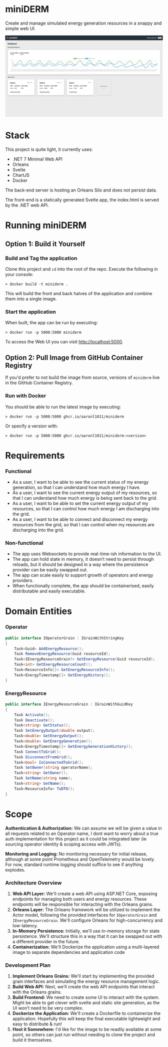 # miniDERM
Create and manage simulated energy generation resources in a snappy and simple web UI.

![miniderm screenshot](miniDERM.png)

# Stack

This project is quite light, it currently uses:
- .NET 7 Minimal Web API
- Orleans
- Svelte
- ChartJS
- Docker

The back-end server is hosting an Orleans Silo and does not persist data.

The front-end is a statically generated Svelte app, the index.html is served by the .NET web API.

# Running miniDERM

## Option 1: Build it Yourself

### Build and Tag the application

Clone this project and `cd` into the root of the repo. Execute the following in your console:

```
> docker build -t miniderm .
```

This will build the front and back halves of the application and combine them into a single image.

### Start the application
When built, the app can be run by executing:

```
> docker run -p 5000:5000 miniderm
```

To access the Web UI you can visit [http://localhost:5000](http://localhost:5000).

## Option 2: Pull Image from GitHub Container Registry

If you'd prefer to not build the image from source, versions of `miniderm` live in the GitHub Container Registry.

### Run with Docker

You should be able to run the latest image by executing:

```
> docker run -p 5000:5000 ghcr.io/aaronl1011/miniderm
```

Or specify a version with:
```
> docker run -p 5000:5000 ghcr.io/aaronl1011/miniderm:<version>
```

# Requirements

### Functional

- As a user, I want to be able to see the current status of my energy generation, so that I can understand how much energy I have.
- As a user, I want to see the current energy output of my resources, so that I can understand how much energy is being sent back to the grid.
- As a user, I want to be able to set the current energy output of my resources, so that I can control how much energy I am discharging into the grid.
- As a user, I want to be able to connect and disconnect my energy resources from the grid, so that I can control when my resources are discharging into the grid.

### Non-functional
- The app uses Websockets to provide real-time-ish information to the UI.
- The app can hold state in memory, it doesn’t need to persist through reloads, but it should be designed in a way where the persistence provider can be easily swapped out.
- The app can scale easily to support growth of operators and energy providers.
- When functionally complete, the app should be containerised, easily distributable and easily executable.



# Domain Entities

### Operator

```csharp
public interface IOperatorGrain : IGrainWithStringKey
{
    Task<Guid> AddEnergyResource();
    Task RemoveEnergyResource(Guid resourceId);
    Task<IEnergyResourceGrain?> GetEnergyResource(Guid resourceId);
    Task<int> GetEnergyResourceCount();
    Task<ResourceInfo[]> GetEnergyResourceInfo();
    Task<EnergyTimestamp[]> GetEnergyHistory();
}
```

### EnergyResource

```csharp
public interface IEnergyResourceGrain : IGrainWithGuidKey
{
    Task Activate();
    Task Deactivate();
    Task<string> GetStatus();
    Task SetEnergyOutput(double output);
    Task<double> GetEnergyOutput();
    Task<double> GetEnergyGeneration();
    Task<EnergyTimestamp[]> GetEnergyGenerationHistory();
    Task ConnectToGrid();
    Task DisconnectFromGrid();
    Task<bool> IsConnectedToGrid();
    Task SetOwner(string operatorName);
    Task<string> GetOwner();
    Task SetName(string name);
    Task<string> GetName();
    Task<ResourceInfo> ToDTO();
}

```

# Scope

**Authentication & Authorization:** We can assume we will be given a value in all requests related to an Operator name, I dont want to worry about a true auth implementation for this project as it could be integrated later (ie sourcing operator identity & scoping access with JWTs).

**Monitoring and Logging:** No monitoring necessary for initial release, although at some point Prometheus and OpenTelemetry would be lovely. For now, standard runtime logging should suffice to see if anything explodes.

### Architecture Overview

1. **Web API Layer:** We'll create a web API using ASP.NET Core, exposing endpoints for managing both users and energy resources. These endpoints will be responsible for interacting with the Orleans grains.
2. **Orleans Layer:** The Orleans framework will be utilized to implement the Actor model, following the provided interfaces for `IOperatorGrain` and `IEnergyResourceGrain`. We'll configure Orleans for high-concurrency and low-latency.
3. **In-Memory Persistence:** Initially, we'll use in-memory storage for state persistence. We'll structure this in a way that it can be swapped out with a different provider in the future.
4. **Containerization:** We'll Dockerize the application using a multi-layered image to separate dependencies and application code

### Development Plan

1. **Implement Orleans Grains:** We'll start by implementing the provided grain interfaces and simulating the energy resource management logic.
2. **Build Web API:** Next, we'll create the web API endpoints that interact with the Orleans grains.
3. **Build Frontend:** We need to create some UI to interact with the system. Might be able to get clever with svelte and static site generation, as the UI won’t need to be very complex.
4. **Dockerize the Application:** We'll create a Dockerfile to containerize the application. Hopefully this will keep the final executable lightweight and easy to distribute & run!
5. **Host it Somewhere:** I'd like for the image to be readily available at some point, so others can just run without needing to clone the project and build it themselves.
